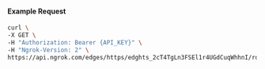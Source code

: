 <!-- Code generated for API Clients. DO NOT EDIT. -->

#### Example Request

```bash
curl \
-X GET \
-H "Authorization: Bearer {API_KEY}" \
-H "Ngrok-Version: 2" \
https://api.ngrok.com/edges/https/edghts_2cT4TgLn3FSEl1r4UGdCuqWhhnI/routes/edghtsrt_2cT4TcpS1wXs4qzMB3N0nXGLvR6/oauth
```
